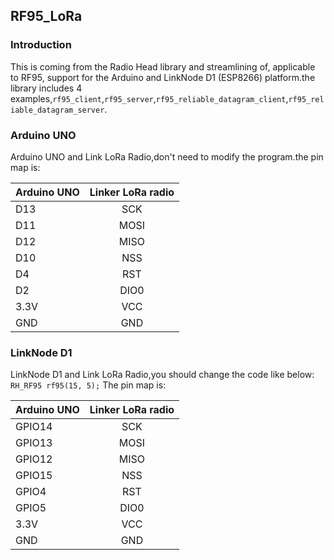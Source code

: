 ## RF95_LoRa
### Introduction
This is coming from the Radio Head library and streamlining of, applicable to RF95, support for the Arduino and LinkNode D1 (ESP8266) platform.the library includes 4 examples,```rf95_client```,```rf95_server```,```rf95_reliable_datagram_client```,```rf95_reliable_datagram_server```.

### Arduino UNO
Arduino UNO and Link LoRa Radio,don't need to modify the program.the pin map is:

| Arduino UNO | Linker LoRa radio |
| ------------|:-----------------:|
|   D13       |  SCK              |
|   D11       |  MOSI             |
|   D12       |  MISO             |
|   D10       |  NSS              |
|   D4        |  RST              |
|   D2        |  DIO0             |
|   3.3V      |  VCC              |
|   GND       |  GND              |

### LinkNode D1
LinkNode D1 and Link LoRa Radio,you should change the code like below:
```RH_RF95 rf95(15, 5);```
The pin map is:

| Arduino UNO | Linker LoRa radio |
| ------------|:-----------------:|
|   GPIO14    |  SCK              |
|   GPIO13    |  MOSI             |
|   GPIO12    |  MISO             |
|   GPIO15    |  NSS              |
|   GPIO4     |  RST              |
|   GPIO5     |  DIO0             |
|   3.3V      |  VCC              |
|   GND       |  GND              |